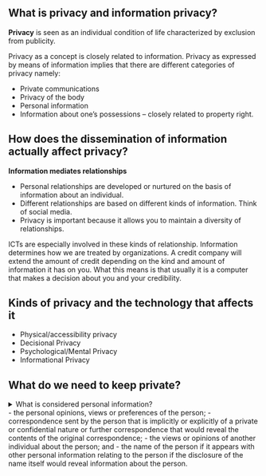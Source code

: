 <!--
@Author: Thomas Scholtz <thomas>
@Date:   2017-03-06T19:18:11+02:00
@Email:  thomas@quantum-sicarius.za.net
@Last modified by:   thomas
@Last modified time: 2017-03-06T19:29:30+02:00
@License: Attribution-NonCommercial-ShareAlike 4.0 International
-->



## What is privacy and information privacy?

**Privacy** is seen as an individual condition of life characterized by exclusion from publicity.

Privacy as a concept is closely related to information. Privacy as expressed by means of information implies that there are different categories of privacy namely:
- Private communications
- Privacy of the body
- Personal information
- Information about one’s possessions – closely related to property right.

## How does the dissemination of information actually affect privacy?

**Information mediates relationships**
- Personal relationships are developed or nurtured on the basis of information about an individual.
- Different relationships are based on different kinds of information. Think of social media.
- Privacy is important because it allows you to maintain a diversity of relationships.

ICTs are especially involved in these kinds of relationship. Information determines how we are treated by organizations. A credit company will extend the amount of credit depending on the kind and amount of information it has on you. What this means is that usually it is a computer that makes a decision about you and your credibility.

## Kinds of privacy and the technology that affects it
- Physical/accessibility privacy
- Decisional Privacy
- Psychological/Mental Privacy
- Informational Privacy

## What do we need to keep private?
<details>
  <summary>What is considered personal information?</summary>
- Information relating to an identifiable, living, natural person, and where it is applicable, an identifiable, existing juristic person, including but not limited to:
- information relating to the race, gender, sex, pregnancy, marital status, national, ethnic or social origin, color, sexual orientation, age, physical or mental health, well-being, disability, religion, conscience, belief, culture, language and birth of the person;
information relating to the education or the medical, financial, criminal or employment history or the person;
- any identifying number, symbol, email address, physical address, telephone number or other particular assignment to the person;
- the blood type or any other bio-metric information of the person;
</details>
- the personal opinions, views or preferences of the person;
- correspondence sent by the person that is implicitly or explicitly of a private or confidential nature or further correspondence that would reveal the contents of the original correspondence;
- the views or opinions of another individual about the person; and
- the name of the person if it appears with other personal information relating to the person if the disclosure of the name itself would reveal information about the person.
